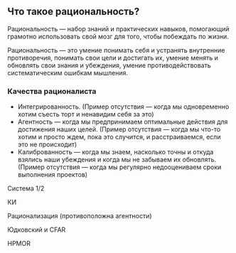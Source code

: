 ## Что такое рациональность?

Рациональность — набор знаний и практических навыков, помогающий грамотно использовать свой мозг для того, чтобы побеждать по жизни.

Рациональность — это умение понимать себя и устранять внутренние противоречия, понимать свои цели и достигать их, умение менять и обновлять свои знания и убеждения, умение противодействовать систематическим ошибкам мышления.

### Качества рационалиста
* Интегрированность. (Пример отсутствия — когда мы одновременно хотим съесть торт и ненавидим себя за это)
* Агентность — когда мы предпринимаем оптимальные действия для достижения наших целей. 
  (Пример отсутствия — когда мы что-то хотим и просто ждем, пока это случится, и расстраиваемся, если это не происходит)
* Калиброванность — когда мы знаем, насколько точны и откуда взялись наши убеждения и когда мы не забываем их обновлять. 
(Пример отсутствия — когда мы регулярно недооцениваем сроки выполнения проектов)

Система 1/2

КИ

Рационализация (противоположна агентности)

Юдковский и CFAR

HPMOR
